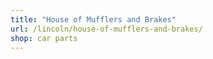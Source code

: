 ```yaml
---
title: "House of Mufflers and Brakes"
url: /lincoln/house-of-mufflers-and-brakes/
shop: car parts
---
```

